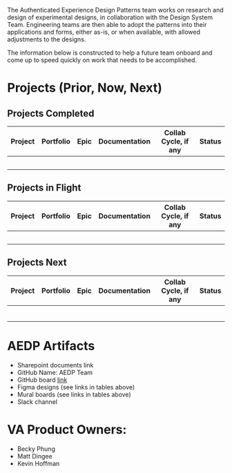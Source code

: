 
The Authenticated Experience Design Patterns team works on research and design of experimental designs, in collaboration with the Design System Team. Engineering teams are then able to adopt the patterns into their applications and forms, either as-is, or when available, with allowed adjustments to the designs.

The information below is constructed to help a future team onboard and come up to speed quickly on work that needs to be accomplished.



# Projects (Prior, Now, Next)

## Projects Completed

Project | Portfolio | Epic | Documentation | Collab Cycle, if any | Status
--- | --- | --- | --- | --- | ---
  |  |  |  |  |
  |  |  |  |  |
  |  |  |  |  |
  |  |  |  |  |
  |  |  |  |  |

## Projects in Flight
Project | Portfolio | Epic | Documentation | Collab Cycle, if any | Status
--- | --- | --- | --- | --- | ---
  |  |  |  |  |
  |  |  |  |  |
  |  |  |  |  |
  |  |  |  |  |
  |  |  |  |  |



 ## Projects Next

Project | Portfolio | Epic | Documentation | Collab Cycle, if any | Status
--- | --- | --- | --- | --- | ---
  |  |  |  |  |
  |  |  |  |  |
  |  |  |  |  |
  |  |  |  |  |
  |  |  |  |  |
  |  |  |  |  |



# AEDP Artifacts

- Sharepoint documents link
- GitHub Name: AEDP Team
- GitHub board [link](https://github.com/orgs/department-of-veterans-affairs/projects/1314/views/4?sliceBy%5Bvalue%5D=_noValue)
- Figma designs (see links in tables above)
- Mural boards (see links in tables above)
- Slack channel


# VA Product Owners:
- Becky Phung
- Matt Dingee
- Kevin Hoffman






